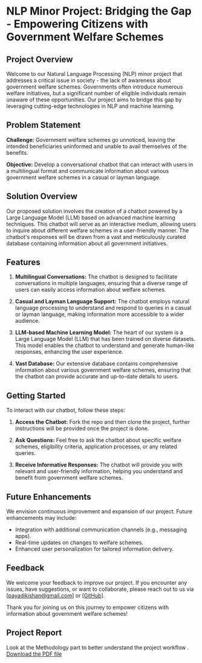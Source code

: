 # NLP Minor Project: Bridging the Gap - Empowering Citizens with Government Welfare Schemes

## Project Overview

Welcome to our Natural Language Processing (NLP) minor project that addresses a critical issue in society - the lack of awareness about government welfare schemes. Governments often introduce numerous welfare initiatives, but a significant number of eligible individuals remain unaware of these opportunities. Our project aims to bridge this gap by leveraging cutting-edge technologies in NLP and machine learning.

## Problem Statement

**Challenge:** Government welfare schemes go unnoticed, leaving the intended beneficiaries uninformed and unable to avail themselves of the benefits.

**Objective:** Develop a conversational chatbot that can interact with users in a multilingual format and communicate information about various government welfare schemes in a casual or layman language.

## Solution Overview

Our proposed solution involves the creation of a chatbot powered by a Large Language Model (LLM) based on advanced machine learning techniques. This chatbot will serve as an interactive medium, allowing users to inquire about different welfare schemes in a user-friendly manner. The chatbot's responses will be drawn from a vast and meticulously curated database containing information about all government initiatives.

## Features

1. **Multilingual Conversations:** The chatbot is designed to facilitate conversations in multiple languages, ensuring that a diverse range of users can easily access information about welfare schemes.

2. **Casual and Layman Language Support:** The chatbot employs natural language processing to understand and respond to queries in a casual or layman language, making information more accessible to a wider audience.

3. **LLM-based Machine Learning Model:** The heart of our system is a Large Language Model (LLM) that has been trained on diverse datasets. This model enables the chatbot to understand and generate human-like responses, enhancing the user experience.

4. **Vast Database:** Our extensive database contains comprehensive information about various government welfare schemes, ensuring that the chatbot can provide accurate and up-to-date details to users.

## Getting Started

To interact with our chatbot, follow these steps:

1. **Access the Chatbot:** Fork the repo and then clone the project, further instructions will be provided once the project is done.

2. **Ask Questions:** Feel free to ask the chatbot about specific welfare schemes, eligibility criteria, application processes, or any related queries.

3. **Receive Informative Responses:** The chatbot will provide you with relevant and user-friendly information, helping you understand and benefit from government welfare schemes.

## Future Enhancements

We envision continuous improvement and expansion of our project. Future enhancements may include:

- Integration with additional communication channels (e.g., messaging apps).
- Real-time updates on changes to welfare schemes.
- Enhanced user personalization for tailored information delivery.

## Feedback

We welcome your feedback to improve our project. If you encounter any issues, have suggestions, or want to collaborate, please reach out to us via [payadikishan@gmail.com] or [[GitHub](https://github.com/kishan2k2/NLP-Project)].

Thank you for joining us on this journey to empower citizens with information about government welfare schemes!

[email]: payadikishan@gmail.com
[GitHub]: https://github.com/kishan2k2/NLP-Project

## Project Report

Look at the Methodology part to better understand the project workflow . 
[Download the PDF file](docs/NLP_project_report_pdf.pdf)

